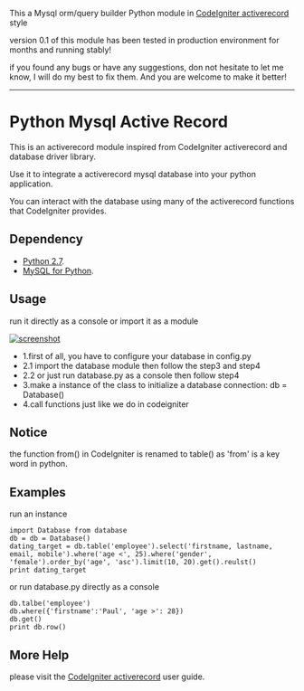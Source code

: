 This a Mysql orm/query builder Python module in [CodeIgniter activerecord][] style

version 0.1 of this module has been tested in production environment for months and running stably!

if you found any bugs or have any suggestions, don not hesitate to let me know, I will do my best to fix them. And you are welcome to make it better!

---

# Python Mysql Active Record

This is an activerecord module inspired from CodeIgniter activerecord and database driver library.

Use it to integrate a activerecord mysql database into your python application.

You can interact with the database using many of the activerecord functions that CodeIgniter provides.

## Dependency
* [Python 2.7][].
* [MySQL for Python][].

## Usage
run it directly as a console or import it as a module

[![screenshot](https://raw.github.com/Paull/python-mysql-activerecord/master/screenshot.png)](https://github.com/Paull/python-mysql-activerecord)

* 1.first of all, you have to configure your database in config.py
* 2.1 import the database module then follow the step3 and step4
* 2.2 or just run database.py as a console then follow step4
* 3.make a instance of the class to initialize a database connection: db = Database()
* 4.call functions just like we do in codeigniter

## Notice
the function from() in CodeIgniter is renamed to table() as 'from' is a key word in python.

## Examples
run an instance
```
import Database from database
db = db = Database()
dating_target = db.table('employee').select('firstname, lastname, email, mobile').where('age <', 25).where('gender', 'female').order_by('age', 'asc').limit(10, 20).get().reulst()
print dating_target
```
or run database.py directly as a console
```
db.talbe('employee')
db.where({'firstname':'Paul', 'age >': 28})
db.get()
print db.row()
```

## More Help
please visit the [CodeIgniter activerecord][] user guide.


[Python 2.7]: http://www.python.org/getit/
[MySQL for Python]: http://sourceforge.net/projects/mysql-python/files/mysql-python/1.2.3/
[CodeIgniter activerecord]: http://www.codeigniter.com/userguide2/database/active_record.html
